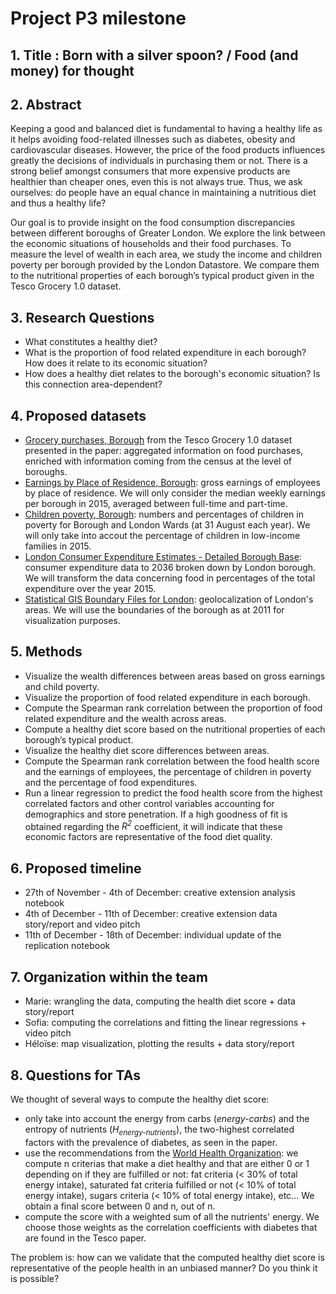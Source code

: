 # Project P3 milestone

## 1. Title : Born with a silver spoon? / Food (and money) for thought


## 2. Abstract
Keeping a good and balanced diet is fundamental to having a healthy life as it helps avoiding food-related illnesses such as diabetes, obesity and cardiovascular diseases. However, the price of the food products influences greatly the decisions of individuals in purchasing them or not. There is a strong belief amongst consumers that more expensive products are healthier than cheaper ones, even this is not always true. Thus, we ask ourselves: do people have an equal chance in maintaining a nutritious diet and thus a healthy life?

Our goal is to provide insight on the food consumption discrepancies between different boroughs of Greater London. We explore the link between the economic situations of households and their food purchases. To measure the level of wealth in each area, we study the income and children poverty per borough provided by the London Datastore. We compare them to the nutritional properties of each borough’s typical product given in the Tesco Grocery 1.0 dataset. 


## 3. Research Questions
- What constitutes a healthy diet?
- What is the proportion of food related expenditure in each borough? How does it relate to its economic situation?
- How does a healthy diet relates to the borough's economic situation? Is this connection area-dependent?

## 4. Proposed datasets
- [Grocery purchases, Borough](https://figshare.com/articles/dataset/Area-level_grocery_purchases/7796666?backTo=/collections/Tesco_Grocery_1_0/4769354) from the Tesco Grocery 1.0 dataset presented in the paper:  aggregated information on food purchases, enriched with information coming from the census at the level of boroughs.
- [Earnings by Place of Residence, Borough](https://data.london.gov.uk/dataset/earnings-place-residence-borough): gross earnings of employees by place of residence. We will only consider the median weekly earnings per borough in 2015, averaged between full-time and part-time.
- [Children poverty, Borough](https://data.london.gov.uk/dataset/children-poverty-borough): numbers and percentages of children in poverty for Borough and London Wards (at 31 August each year). We will only take into accout the percentage of children in low-income families in 2015.
- [London Consumer Expenditure Estimates - Detailed Borough Base](https://data.london.gov.uk/dataset/london-consumer-expenditure-estimates-2011-2036): consumer expenditure data to 2036 broken down by London borough. We will transform the data concerning food in percentages of the total expenditure over the year 2015.
- [Statistical GIS Boundary Files for London](https://data.london.gov.uk/dataset/statistical-gis-boundary-files-london): geolocalization of London's areas. We will use the boundaries of the borough as at 2011 for visualization purposes.

## 5. Methods
- Visualize the wealth differences between areas based on gross earnings and child poverty.
- Visualize the proportion of food related expenditure in each borough.
- Compute the Spearman rank correlation between the proportion of food related expenditure and the wealth across areas.
- Compute a healthy diet score based on the nutritional properties of each borough’s typical product.
- Visualize the healthy diet score differences between areas.
- Compute the Spearman rank correlation between the food health score and the earnings of employees, the percentage of children in poverty and the percentage of food expenditures. 
- Run a linear regression to predict the food health score from the highest correlated factors and other control variables accounting for demographics and store penetration. If a high goodness of fit is obtained regarding the <i>R<sup>2</sup></i> coefficient, it will indicate that these economic factors are representative of the food diet quality. 


## 6. Proposed timeline
- 27th of November - 4th of December:  creative extension analysis notebook
- 4th of December - 11th of December: creative extension data story/report and video pitch
- 11th of December - 18th of December: individual update of the replication notebook 


## 7. Organization within the team
- Marie: wrangling the data, computing the health diet score + data story/report
- Sofia: computing the correlations and fitting the linear regressions + video pitch
- Héloïse: map visualization, plotting the results + data story/report


## 8. Questions for TAs 
We thought of several ways to compute the healthy diet score:
- only take into account the energy from carbs (<i>energy-carbs</i>) and the entropy of nutrients (<i>H<sub>energy-nutrients</sub></i>), the two-highest correlated factors with the prevalence of diabetes, as seen in the paper.
- use the recommendations from the [World Health Organization](https://www.who.int/news-room/fact-sheets/detail/healthy-diet): we compute n criterias that make a diet healthy and that are either 0 or 1 depending on if they are fulfilled or not: fat criteria (< 30% of total energy intake), saturated fat criteria fulfilled or not (< 10% of total energy intake), sugars criteria (< 10% of total energy intake), etc... We obtain a final score between 0 and n, out of n.
- compute the score with a weighted sum of all the nutrients' energy. We choose those weights as the correlation coefficients with diabetes that are found in the Tesco paper. 

The problem is: how can we validate that the computed healthy diet score is representative of the people health in an unbiased manner? Do you think it is possible?
